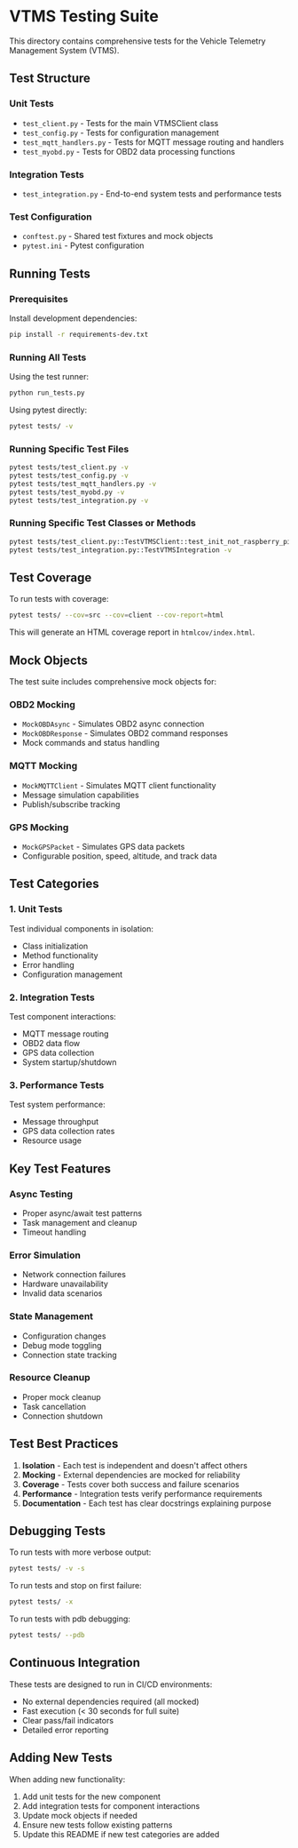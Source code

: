 # VTMS Testing Suite

This directory contains comprehensive tests for the Vehicle Telemetry Management System (VTMS).

## Test Structure

### Unit Tests
- `test_client.py` - Tests for the main VTMSClient class
- `test_config.py` - Tests for configuration management
- `test_mqtt_handlers.py` - Tests for MQTT message routing and handlers
- `test_myobd.py` - Tests for OBD2 data processing functions

### Integration Tests
- `test_integration.py` - End-to-end system tests and performance tests

### Test Configuration
- `conftest.py` - Shared test fixtures and mock objects
- `pytest.ini` - Pytest configuration

## Running Tests

### Prerequisites

Install development dependencies:
```bash
pip install -r requirements-dev.txt
```

### Running All Tests

Using the test runner:
```bash
python run_tests.py
```

Using pytest directly:
```bash
pytest tests/ -v
```

### Running Specific Test Files

```bash
pytest tests/test_client.py -v
pytest tests/test_config.py -v
pytest tests/test_mqtt_handlers.py -v
pytest tests/test_myobd.py -v
pytest tests/test_integration.py -v
```

### Running Specific Test Classes or Methods

```bash
pytest tests/test_client.py::TestVTMSClient::test_init_not_raspberry_pi -v
pytest tests/test_integration.py::TestVTMSIntegration -v
```

## Test Coverage

To run tests with coverage:
```bash
pytest tests/ --cov=src --cov=client --cov-report=html
```

This will generate an HTML coverage report in `htmlcov/index.html`.

## Mock Objects

The test suite includes comprehensive mock objects for:

### OBD2 Mocking
- `MockOBDAsync` - Simulates OBD2 async connection
- `MockOBDResponse` - Simulates OBD2 command responses
- Mock commands and status handling

### MQTT Mocking
- `MockMQTTClient` - Simulates MQTT client functionality
- Message simulation capabilities
- Publish/subscribe tracking

### GPS Mocking
- `MockGPSPacket` - Simulates GPS data packets
- Configurable position, speed, altitude, and track data

## Test Categories

### 1. Unit Tests
Test individual components in isolation:
- Class initialization
- Method functionality
- Error handling
- Configuration management

### 2. Integration Tests
Test component interactions:
- MQTT message routing
- OBD2 data flow
- GPS data collection
- System startup/shutdown

### 3. Performance Tests
Test system performance:
- Message throughput
- GPS data collection rates
- Resource usage

## Key Test Features

### Async Testing
- Proper async/await test patterns
- Task management and cleanup
- Timeout handling

### Error Simulation
- Network connection failures
- Hardware unavailability
- Invalid data scenarios

### State Management
- Configuration changes
- Debug mode toggling
- Connection state tracking

### Resource Cleanup
- Proper mock cleanup
- Task cancellation
- Connection shutdown

## Test Best Practices

1. **Isolation** - Each test is independent and doesn't affect others
2. **Mocking** - External dependencies are mocked for reliability
3. **Coverage** - Tests cover both success and failure scenarios
4. **Performance** - Integration tests verify performance requirements
5. **Documentation** - Each test has clear docstrings explaining purpose

## Debugging Tests

To run tests with more verbose output:
```bash
pytest tests/ -v -s
```

To run tests and stop on first failure:
```bash
pytest tests/ -x
```

To run tests with pdb debugging:
```bash
pytest tests/ --pdb
```

## Continuous Integration

These tests are designed to run in CI/CD environments:
- No external dependencies required (all mocked)
- Fast execution (< 30 seconds for full suite)
- Clear pass/fail indicators
- Detailed error reporting

## Adding New Tests

When adding new functionality:

1. Add unit tests for the new component
2. Add integration tests for component interactions
3. Update mock objects if needed
4. Ensure new tests follow existing patterns
5. Update this README if new test categories are added
